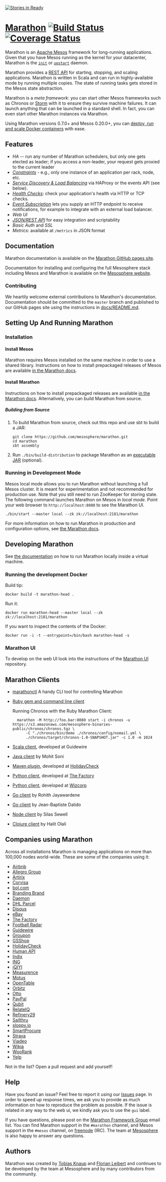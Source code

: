 [![Stories in Ready](https://badge.waffle.io/mesosphere/marathon.png?label=ready&title=Ready)](https://waffle.io/mesosphere/marathon)
# [Marathon](https://mesosphere.github.io/marathon/) [![Build Status](https://travis-ci.org/mesosphere/marathon.png?branch=master)](https://travis-ci.org/mesosphere/marathon) [![Coverage Status](https://coveralls.io/repos/mesosphere/marathon/badge.svg?branch=master)](https://coveralls.io/r/mesosphere/marathon?branch=master)

Marathon is an [Apache Mesos][Mesos] framework for long-running applications. Given that
you have Mesos running as the kernel for your datacenter, Marathon is the
[`init`][init] or [`upstart`][upstart] daemon.

Marathon provides a
[REST API](https://mesosphere.github.io/marathon/docs/rest-api.html) for
starting, stopping, and scaling applications. Marathon is written in Scala and
can run in highly-available mode by running multiple copies. The
state of running tasks gets stored in the Mesos state abstraction.

Marathon is a *meta framework*: you can start other Mesos frameworks such as
Chronos or [Storm][Storm] with it to ensure they survive machine failures.
It can launch anything that can be launched in a standard shell. In fact, you
can even start other Marathon instances via Marathon.

Using Marathon versions 0.7.0+ and Mesos 0.20.0+, you can [deploy, run and scale Docker containers](https://mesosphere.github.io/marathon/docs/native-docker.html) with ease.

## Features

* *HA* -- run any number of Marathon schedulers, but only one gets elected as
    leader; if you access a non-leader, your request gets proxied to the
    current leader
* *[Constraints](https://mesosphere.github.io/marathon/docs/constraints.html)* - e.g., only one instance of an application per rack, node, etc.
* *[Service Discovery &amp; Load Balancing](https://mesosphere.github.io/marathon/docs/service-discovery-load-balancing.html)* via HAProxy or the events API (see below).
* *[Health Checks](https://mesosphere.github.io/marathon/docs/health-checks.html)*: check your application's health via HTTP or TCP checks.
* *[Event Subscription](https://mesosphere.github.io/marathon/docs/rest-api.html#event-subscriptions)* lets you supply an HTTP endpoint to receive notifications, for example to integrate with an external load balancer.
* *Web UI*
* *[JSON/REST API](https://mesosphere.github.io/marathon/docs/rest-api.html)* for easy integration and scriptability
* *Basic Auth* and *SSL*
* *Metrics*: available at `/metrics` in JSON format

## Documentation

Marathon documentation is available on the [Marathon GitHub pages site](http://mesosphere.github.io/marathon/).

Documentation for installing and configuring the full Mesosphere stack including Mesos and Marathon is available on the [Mesosphere website](http://docs.mesosphere.com).

### Contributing

We heartily welcome external contributions to Marathon's documentation. Documentation should be committed to the `master` branch and published to our GitHub pages site using the instructions in [docs/README.md](https://github.com/mesosphere/marathon/tree/master/docs).

## Setting Up And Running Marathon

### Installation

#### Install Mesos

Marathon requires Mesos installed on the same machine in order to use a shared library. Instructions on how to install prepackaged releases of Mesos are available [in the Marathon docs](https://mesosphere.github.io/marathon/docs/).

#### Install Marathon

Instructions on how to install prepackaged releases are available [in the Marathon docs](https://mesosphere.github.io/marathon/docs/). Alternatively, you can build Marathon from source.

##### Building from Source

1.  To build Marathon from source, check out this repo and use sbt to build a JAR:

        git clone https://github.com/mesosphere/marathon.git
        cd marathon
        sbt assembly

1.  Run `./bin/build-distribution` to package Marathon as an
    [executable JAR](http://mesosphere.com/2013/12/07/executable-jars/)
    (optional).

### Running in Development Mode

Mesos local mode allows you to run Marathon without launching a full Mesos
cluster. It is meant for experimentation and not recommended for production
use. Note that you still need to run ZooKeeper for storing state. The following
command launches Marathon on Mesos in *local mode*. Point your web browser to
`http://localhost:8080` to see the Marathon UI.

    ./bin/start --master local --zk zk://localhost:2181/marathon

For more information on how to run Marathon in production and configuration
options, see [the Marathon docs](https://mesosphere.github.io/marathon/docs/).

## Developing Marathon

See [the documentation](https://mesosphere.github.io/marathon/docs/developing-vm.html) on how to run Marathon locally inside a virtual machine.

### Running the development Docker

Build tip:

    docker build -t marathon-head .

Run it:

    docker run marathon-head --master local --zk zk://localhost:2181/marathon

If you want to inspect the contents of the Docker:

    docker run -i -t --entrypoint=/bin/bash marathon-head -s

### Marathon UI

To develop on the web UI look into the instructions of the [Marathon UI](https://github.com/mesosphere/marathon-ui) repository.

## Marathon Clients

* [marathonctl](https://github.com/shoenig/marathonctl) A handy CLI tool for controlling Marathon
* [Ruby gem and command line client](https://rubygems.org/gems/marathon-api)

    Running Chronos with the Ruby Marathon Client:

        marathon -M http://foo.bar:8080 start -i chronos -u https://s3.amazonaws.com/mesosphere-binaries-public/chronos/chronos.tgz \
            -C "./chronos/bin/demo ./chronos/config/nomail.yml \
            ./chronos/target/chronos-1.0-SNAPSHOT.jar" -c 1.0 -m 1024
* [Scala client](https://github.com/guidewire/marathon-client), developed at Guidewire
* [Java client](https://github.com/mohitsoni/marathon-client) by Mohit Soni
* [Maven plugin](https://github.com/holidaycheck/marathon-maven-plugin), developed at [HolidayCheck](http://www.holidaycheck.com/)
* [Python client](https://github.com/thefactory/marathon-python), developed at [The Factory](http://www.thefactory.com)
* [Python client](https://github.com/Wizcorp/marathon-client.py), developed at [Wizcorp](http://www.wizcorp.jp)
* [Go client](https://github.com/gambol99/go-marathon) by Rohith Jayawardene
* [Go client](https://github.com/jbdalido/gomarathon) by Jean-Baptiste Dalido
* [Node client](https://github.com/silas/node-mesos) by Silas Sewell
* [Clojure client](https://github.com/codemomentum/marathonclj) by Halit Olali

## Companies using Marathon

Across all installations Marathon is managing applications on more than 100,000 nodes world-wide. These are some of the companies using it:

* [Airbnb](https://www.airbnb.com/)
* [Allegro Group](http://www.allegrogroup.com)
* [Artirix](http://www.artirix.com/)
* [Corvisa](https://www.corvisa.com/)
* [bol.com](https://www.bol.com/)
* [Branding Brand](http://www.brandingbrand.com/)
* [Daemon](http://www.daemon.com.au/)
* [DHL Parcel](http://www.dhlparcel.nl)
* [Disqus](https://www.disqus.com/)
* [eBay](http://www.ebay.com/)
* [The Factory](https://github.com/thefactory/)
* [Football Radar](http://www.footballradar.com)
* [Guidewire](http://www.guidewire.com/)
* [Groupon](http://www.groupon.com/)
* [GSShop](http://www.gsshop.com/)
* [HolidayCheck](http://www.holidaycheck.com/)
* [Human API](https://humanapi.co/)
* [Indix](http://www.indix.com/)
* [ING](http://www.ing.com/)
* [iQIYI](http://www.iqiyi.com/)
* [Measurence](http://www.measurence.com/)
* [Motus](http://www.motus.com/)
* [OpenTable](http://www.opentable.com/)
* [Orbitz](http://www.orbitz.com/)
* [Otto](https://www.otto.de/)
* [PayPal](https://www.paypal.com)
* [Qubit](http://www.qubitproducts.com/)
* [RelateIQ](http://relateiq.com/)
* [Refinery29](https://www.refinery29.com)
* [Sailthru](http://www.sailthru.com/)
* [sloppy.io](http://sloppy.io/)
* [SmartProcure](https://smartprocure.us/)
* [Strava](https://www.strava.com)
* [Viadeo](http://www.viadeo.com)
* [Wikia](http://www.wikia.com)
* [WooRank](http://www.woorank.com)
* [Yelp](http://www.yelp.com/)

Not in the list? Open a pull request and add yourself!

## Help

Have you found an issue? Feel free to report it using our [Issues](https://github.com/mesosphere/marathon/issues) page.
In order to speed up response times, we ask you to provide as much
information on how to reproduce the problem as possible. If the issue is related
 in any way to the web ui, we kindly ask you to use the `gui` label.

If you have questions, please post on the
[Marathon Framework Group](https://groups.google.com/forum/?hl=en#!forum/marathon-framework)
email list. You can find Marathon support in the `#marathon` channel, and Mesos
support in the `#mesos` channel, on [freenode][freenode] (IRC). The team at
[Mesosphere][Mesosphere] is also happy to answer any questions.

## Authors

Marathon was created by [Tobias Knaup](https://github.com/guenter) and
[Florian Leibert](https://github.com/florianleibert) and continues to be
developed by the team at Mesosphere and by many contributors from
the community.

[Chronos]: https://github.com/airbnb/chronos "Airbnb's Chronos"
[Mesos]: https://mesos.apache.org/ "Apache Mesos"
[Zookeeper]: https://zookeeper.apache.org/ "Apache Zookeeper"
[Storm]: http://storm-project.net/ "distributed realtime computation"
[freenode]: https://freenode.net/ "IRC channels"
[upstart]: http://upstart.ubuntu.com/ "Ubuntu's event-based daemons"
[init]: https://en.wikipedia.org/wiki/Init "init"
[Mesosphere]: http://mesosphere.com/ "Mesosphere"
